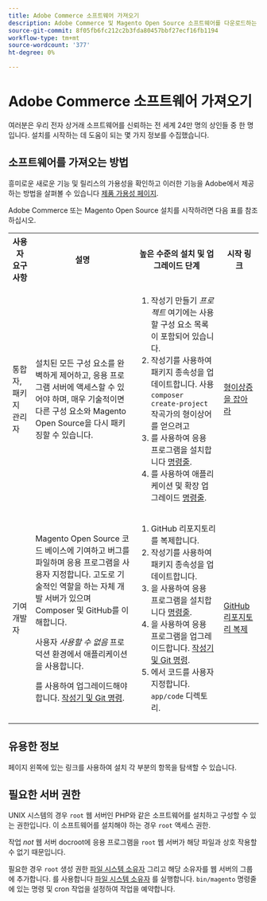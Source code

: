 ```yaml
---
title: Adobe Commerce 소프트웨어 가져오기
description: Adobe Commerce 및 Magento Open Source 소프트웨어를 다운로드하는 방법을 학습합니다.
source-git-commit: 8f05fb6fc212c2b3fda80457bbf27ecf16fb1194
workflow-type: tm+mt
source-wordcount: '377'
ht-degree: 0%

---
```



# Adobe Commerce 소프트웨어 가져오기

여러분은 우리 전자 상거래 소프트웨어를 신뢰하는 전 세계 24만 명의 상인들 중 한 명입니다. 설치를 시작하는 데 도움이 되는 몇 가지 정보를 수집했습니다.

## 소프트웨어를 가져오는 방법

흥미로운 새로운 기능 및 릴리스의 가용성을 확인하고 이러한 기능을 Adobe에서 제공하는 방법을 살펴볼 수 있습니다 [제품 가용성 페이지](https://devdocs.magento.com/release/availability.html).

Adobe Commerce 또는 Magento Open Source 설치를 시작하려면 다음 표를 참조하십시오.

<table>
    <tbody>
        <tr>
            <th>사용자 요구 사항</th>
            <th>설명</th>
            <th>높은 수준의 설치 및 업그레이드 단계</th>
            <th>시작 링크</th>
        </tr>
    <tr>
        <td><p>통합자, 패키지 관리자</p></td>
        <td><p>설치된 모든 구성 요소를 완벽하게 제어하고, 응용 프로그램 서버에 액세스할 수 있어야 하며, 매우 기술적이면 다른 구성 요소와 Magento Open Source을 다시 패키징할 수 있습니다.</p>
        </td>
        <td><ol><li>작성기 만들기 <em>프로젝트</em> 여기에는 사용할 구성 요소 목록이 포함되어 있습니다.</li>
            <li>작성기를 사용하여 패키지 종속성을 업데이트합니다. 사용 <code>composer create-project</code> 작곡가의 형이상어를 얻으려고</li>
            <li>를 사용하여 응용 프로그램을 설치합니다 <a href="../advanced.md">명령줄</a>.</li>
        <li>를 사용하여 애플리케이션 및 확장 업그레이드  <a href="../../upgrade/implementation/perform-upgrade.md">명령줄</a>.</li></ol></td>
        <td><p><a href="../composer.md">형이상증을 잡아라</a></p></td>
    </tr>
    <tr>
        <td><p>기여 개발자</p></td>
        <td><p>Magento Open Source 코드 베이스에 기여하고 버그를 파일하며 응용 프로그램을 사용자 지정합니다. 고도로 기술적인 역할을 하는 자체 개발 서버가 있으며 Composer 및 GitHub를 이해합니다.</p>
            <p>사용자 <em>사용할 수 없음</em> 프로덕션 환경에서 애플리케이션을 사용합니다.</p>
      <p>를 사용하여 업그레이드해야 합니다. <a href="../../upgrade/developer/git-installs.md">작성기 및 Git 명령</a>.</p></td>
        <td><ol><li>GitHub 리포지토리를 복제합니다.</li>
            <li>작성기를 사용하여 패키지 종속성을 업데이트합니다.</li>
            <li>을 사용하여 응용 프로그램을 설치합니다 <a href="../advanced.md">명령줄</a>.</li>
            <li>을 사용하여 응용 프로그램을 업그레이드합니다. <a href="../../upgrade/developer/git-installs.md">작성기 및 Git 명령</a>.</li>
            <li>에서 코드를 사용자 지정합니다. <code>app/code</code> 디렉토리.</li></ol></td>
        <td><p><a href="https://developer.adobe.com/commerce/contributor/guides/install/clone-repository/">GitHub 리포지토리 복제</a></p></td>
    </tr>
    </tbody>
</table>

## 유용한 정보

페이지 왼쪽에 있는 링크를 사용하여 설치 각 부분의 항목을 탐색할 수 있습니다.

## 필요한 서버 권한

UNIX 시스템의 경우 `root` 웹 서버인 PHP와 같은 소프트웨어를 설치하고 구성할 수 있는 권한입니다. 이 소프트웨어를 설치해야 하는 경우 `root` 액세스 권한.

작업 *not* 웹 서버 docroot에 응용 프로그램을 `root` 웹 서버가 해당 파일과 상호 작용할 수 없기 때문입니다.

필요한 경우 `root` 생성 권한 [파일 시스템 소유자](file-system/overview.md) 그리고 해당 소유자를 웹 서버의 그룹에 추가합니다. 를 사용합니다 [파일 시스템 소유자](https://glossary.magento.com/magento-file-system-owner) 를 실행합니다. `bin/magento` 명령줄에 있는 명령 및 cron 작업을 설정하여 작업을 예약합니다.
